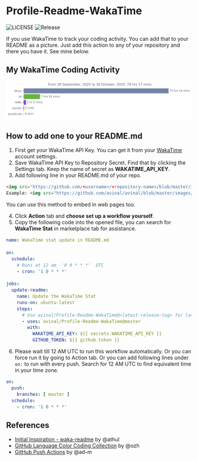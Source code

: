 # Profile-Readme-WakaTime
![LICENSE](https://img.shields.io/github/license/avinal/Profile-Readme-WakaTime?style=flat-square)
![Release](https://img.shields.io/github/v/release/avinal/Profile-Readme-WakaTime?style=flat-square)

If you use WakaTime to track your coding activity. You can add that to your README as a picture. 
Just add this action to any of your repository and there you have it. See mine below.

## My WakaTime Coding Activity
<img src="https://github.com/avinal/avinal/blob/master/images/stat.svg" alt="Avinal WakaTime Activity"/>

## How to add one to your README.md
1. First get your WakaTime API Key. You can get it from your [WakaTime](https://wakatime.com) account settings. 
2. Save WakaTime API Key to Repository Secret. Find that by clicking the Settings tab. Keep the name of secret as **WAKATIME_API_KEY**.
3. Add following line in your README.md of your repo.
  ```html
  <img src="https://github.com/<username>/<repository-name>/blob/master/images/stat.svg" alt="Alternative Text"/>
  Example: <img src="https://github.com/avinal/avinal/blob/master/images/stat.svg" alt="Avinal WakaTime Activity"/>
  ```
  You can use this method to embed in web pages too. 
  
4. Click **Action** tab and **choose set up a workflow yourself**.
5. Copy the following code into the opened file, you can search for **WakaTime Stat** in marketplace tab for assistance.
```yml
name: WakaTime stat update in README.md

on:
  schedule:
    # Runs at 12 am  '0 0 * * *'  UTC
    - cron: '1 0 * * *'

jobs:
  update-readme:
    name: Update the WakaTime Stat
    runs-on: ubuntu-latest
    steps:
      # Use avinal/Profile-Readme-WakaTime@<latest-release-tag> for latest stable release
      - uses: avinal/Profile-Readme-WakaTime@master
        with:
          WAKATIME_API_KEY: ${{ secrets.WAKATIME_API_KEY }}
          GITHUB_TOKEN: ${{ github.token }}
```
6. Please wait till 12 AM UTC to run this workflow automatically. Or you can force run it by going to Action tab. Or you can add following lines under `on:` to run with every push. Search for 12 AM UTC to find equivalent time in your time zone. 
```yml
on:
  push:
    branches: [ master ]
  schedule:
    - cron: '1 0 * * *' 
```

## References
* [Initial Inspiration - waka-readme](https://github.com/athul/waka-readme) by @athul
* [GitHub Language Color Coding Collection](https://github.com/ozh/github-colors) by @ozh
* [GitHub Push Actions](https://github.com/ad-m/github-push-action) by @ad-m

